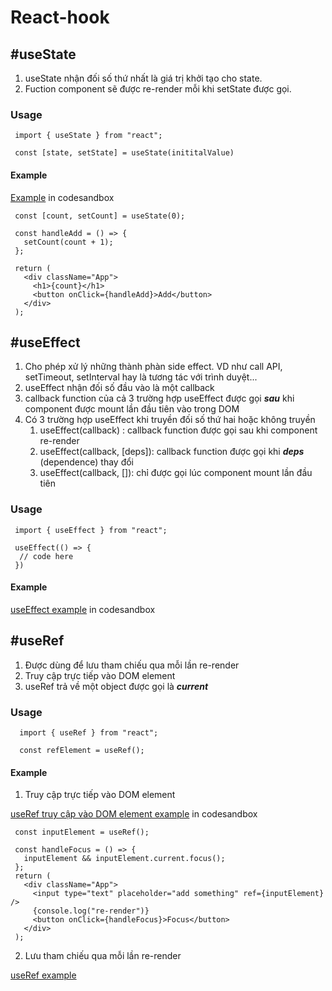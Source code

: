 # React-hook

## #useState

1. useState nhận đối số thứ nhất là giá trị khởi tạo cho state.
2. Fuction component sẽ được re-render mỗi khi setState được gọi.

### Usage

```reactjs
 import { useState } from "react";
 
 const [state, setState] = useState(inititalValue)
```

#### Example
[Example](https://codesandbox.io/s/react-hook-ebsj1l?file=/src/App.js) in codesandbox

```reactjs
 const [count, setCount] = useState(0);

 const handleAdd = () => {
   setCount(count + 1);
 };

 return (
   <div className="App">
     <h1>{count}</h1>
     <button onClick={handleAdd}>Add</button>
   </div>
 );
```

## #useEffect
1. Cho phép xử lý những thành phàn side effect. VD như call API, setTimeout, setInterval hay là tương tác với trình duyệt...
2. useEffect nhận đối số đầu vào là một callback
3. callback function của cả 3 trường hợp useEffect được gọi ***sau*** khi component được mount lần đầu tiên vào trong DOM
4. Có 3 trường hợp useEffect khi truyền đối số thứ hai hoặc không truyền
    1. useEffect(callback) : callback function được gọi sau khi component re-render
    2. useEffect(callback, [deps]): callback function được gọi khi ***deps*** (dependence) thay đổi 
    3. useEffect(callback, []): chỉ được gọi lúc component mount lần đầu tiên
### Usage

```reactjs
 import { useEffect } from "react";
 
 useEffect(() => {
  // code here
 })
```

#### Example

[useEffect example](https://codesandbox.io/s/useeffect-ks2bxr) in codesandbox


## #useRef
1. Được dùng để lưu tham chiếu qua mỗi lần re-render
2. Truy cập trực tiếp vào DOM element
3. useRef trả về một object được gọi là ***current***
### Usage
```reactjs
  import { useRef } from "react";

  const refElement = useRef();
```

#### Example
1. Truy cập trực tiếp vào DOM element

[useRef truy cập vào DOM element example](https://codesandbox.io/s/useref-xcmzbd?file=/src/App.js) in codesandbox

```
 const inputElement = useRef();

 const handleFocus = () => {
   inputElement && inputElement.current.focus();
 };
 return (
   <div className="App">
     <input type="text" placeholder="add something" ref={inputElement} />
     {console.log("re-render")}
     <button onClick={handleFocus}>Focus</button>
   </div>
 );
```

2. Lưu tham chiếu qua mỗi lần re-render

[useRef example](https://codesandbox.io/s/useref-re-render-7ic9xb?file=/src/App.js)
